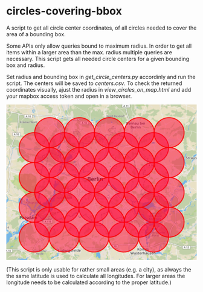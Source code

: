 # circles-covering-bbox

A script to get all circle center coordinates, of all circles needed to cover the area of a bounding box. 

Some APIs only allow queries bound to maximum radius. In order to get all items within a larger area than the max. radius multiple queries are necessary. 
This script gets all needed circle centers for a given bounding box and radius.

Set radius and bounding box in _get_circle_centers.py_ accordinly and run the script. The centers will be saved to _centers.csv_. 
To check the returned coordinates visually, ajust the radius in _view_circles_on_map.html_ and add your mapbox access token and open in a browser.

 ![](example.PNG)

(This script is only usable for rather small areas (e.g. a city), as always the the same latitude is used to calculate all longitudes. For larger areas the longitude needs to be calculated according to the proper latitude.)